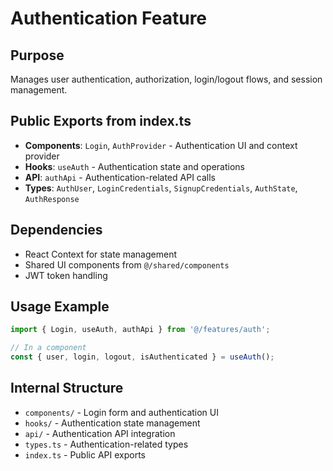 # Authentication Feature

## Purpose
Manages user authentication, authorization, login/logout flows, and session management.

## Public Exports from index.ts
- **Components**: `Login`, `AuthProvider` - Authentication UI and context provider
- **Hooks**: `useAuth` - Authentication state and operations
- **API**: `authApi` - Authentication-related API calls
- **Types**: `AuthUser`, `LoginCredentials`, `SignupCredentials`, `AuthState`, `AuthResponse`

## Dependencies
- React Context for state management
- Shared UI components from `@/shared/components`
- JWT token handling

## Usage Example
```typescript
import { Login, useAuth, authApi } from '@/features/auth';

// In a component
const { user, login, logout, isAuthenticated } = useAuth();
```

## Internal Structure
- `components/` - Login form and authentication UI
- `hooks/` - Authentication state management
- `api/` - Authentication API integration
- `types.ts` - Authentication-related types
- `index.ts` - Public API exports
